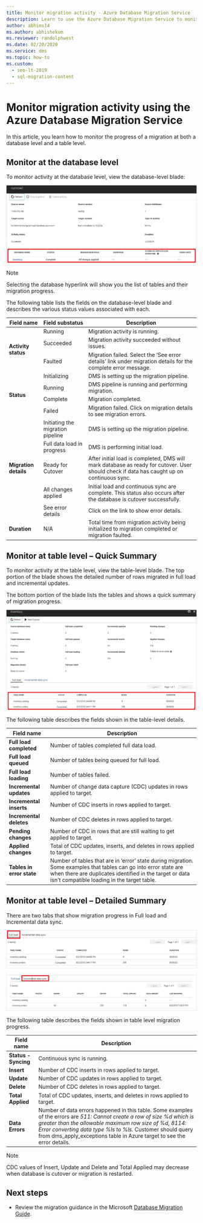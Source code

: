 ```yaml
---
title: Monitor migration activity - Azure Database Migration Service
description: Learn to use the Azure Database Migration Service to monitor migration activity.
author: abhims14
ms.author: abhishekum
ms.reviewer: randolphwest
ms.date: 02/20/2020
ms.service: dms
ms.topic: how-to
ms.custom:
  - seo-lt-2019
  - sql-migration-content
---
```


# Monitor migration activity using the Azure Database Migration Service
In this article, you learn how to monitor the progress of a migration at both a database level and a table level.

## Monitor at the database level
To monitor activity at the database level, view the database-level blade:

![Database-level blade](media/how-to-monitor-migration-activity/dms-database-level-blade.png)

> [!NOTE]
> Selecting the database hyperlink will show you the list of tables and their migration progress.

The following table lists the fields on the database-level blade and describes the various status values associated with each.

<table id='overview' class='overview'>
  <thead>
    <tr>
      <th class="x-hidden-focus"><strong>Field name</strong></th>
      <th><strong>Field substatus</strong></th>
      <th><strong>Description</strong></th>
    </tr>
  </thead>
  <tbody>
    <tr>
      <td rowspan="3" class="ActivityStatus"><strong>Activity status</strong></td>
      <td>Running</td>
      <td>Migration activity is running.</td>
    </tr>
    <tr>
      <td>Succeeded</td>
      <td>Migration activity succeeded without issues.</td>
    </tr>
    <tr>
      <td>Faulted</td>
      <td>Migration failed. Select the ‘See error details’ link under migration details for the complete error message.</td>
    </tr>
    <tr>
      <td rowspan="4" class="Status"><strong>Status</strong></td>
      <td>Initializing</td>
      <td>DMS is setting up the migration pipeline.</td>
    </tr>
    <tr>
      <td>Running</td>
      <td>DMS pipeline is running and performing migration.</td>
    </tr>
    <tr>
      <td>Complete</td>
      <td>Migration completed.</td>
    </tr>
    <tr>
      <td>Failed</td>
      <td>Migration failed. Click on migration details to see migration errors.</td>
    </tr>
    <tr>
      <td rowspan="5" class="migration-details"><strong>Migration details</strong></td>
      <td>Initiating the migration pipeline</td>
      <td>DMS is setting up the migration pipeline.</td>
    </tr>
    <tr>
      <td>Full data load in progress</td>
      <td>DMS is performing initial load.</td>
    </tr>
    <tr>
      <td>Ready for Cutover</td>
      <td>After initial load is completed, DMS will mark database as ready for cutover. User should check if data has caught up on continuous sync.</td>
    </tr>
    <tr>
      <td>All changes applied</td>
      <td>Initial load and continuous sync are complete. This status also occurs after the database is cutover successfully.</td>
    </tr>
    <tr>
      <td>See error details</td>
      <td>Click on the link to show error details.</td>
    </tr>
    <tr>
      <td rowspan="1" class="duration"><strong>Duration</strong></td>
      <td>N/A</td>
      <td>Total time from migration activity being initialized to migration completed or migration faulted.</td>
    </tr>
     </tbody>
</table>

## Monitor at table level – Quick Summary
To monitor activity at the table level, view the table-level blade. The top portion of the blade shows the detailed number of rows migrated in full load and incremental updates. 

The bottom portion of the blade lists the tables and shows a quick summary of migration progress.

![Table-level blade - quick summary](media/how-to-monitor-migration-activity/dms-table-level-blade-summary.png)

The following table describes the fields shown in the table-level details.

| Field name        | Description       |
| ------------- | ------------- |
| **Full load completed**      | Number of tables completed full data load. |
| **Full load queued**      | Number of tables being queued for full load.      |
| **Full load loading** | Number of tables failed.      |
| **Incremental updates**      | Number of change data capture (CDC) updates in rows applied to target. |
| **Incremental inserts**      | Number of CDC inserts in rows applied to target.      |
| **Incremental deletes** | Number of CDC deletes in rows applied to target.      |
| **Pending changes**      | Number of CDC in rows that are still waiting to get applied to target. |
| **Applied changes**      | Total of CDC updates, inserts, and deletes in rows applied to target.      |
| **Tables in error state** | Number of tables that are in ‘error’ state during migration. Some examples that tables can go into error state are when there are duplicates identified in the target or data isn't compatible loading in the target table.      |

## Monitor at table level – Detailed Summary
There are two tabs that show migration progress in Full load and Incremental data sync.
	
![Full load tab](media/how-to-monitor-migration-activity/dms-full-load-tab.png)

![Incremental data sync tab](media/how-to-monitor-migration-activity/dms-incremental-data-sync-tab.png)

The following table describes the fields shown in table level migration progress.

| Field name        | Description       |
| ------------- | ------------- |
| **Status - Syncing**      | Continuous sync is running. |
| **Insert**      | Number of CDC inserts in rows applied to target.      |
| **Update** | Number of CDC updates in rows applied to target.      |
| **Delete**      | Number of CDC deletes in rows applied to target. |
| **Total Applied**      | Total of CDC updates, inserts, and deletes in rows applied to target. |
| **Data Errors** | Number of data errors happened in this table. Some examples of the errors are *511: Cannot create a row of size %d which is greater than the allowable maximum row size of %d, 8114: Error converting data type %ls to %ls.*  Customer should query from dms_apply_exceptions table in Azure target to see the error details.    |

> [!NOTE]
> CDC values of Insert, Update and Delete and Total Applied may decrease when database is cutover or migration is restarted.

## Next steps
- Review the migration guidance in the Microsoft [Database Migration Guide](/data-migration/).
